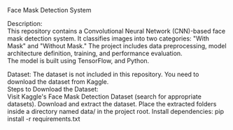 Face Mask Detection System
                                                                                                                                                                                                                                                                                
Description:                                                                                                                                                                                                         
This repository contains a Convolutional Neural Network (CNN)-based face mask detection system. It classifies images into two categories: "With Mask" and "Without Mask." The project includes data preprocessing, model architecture definition, training, and performance evaluation.                                                                                                                                                 
The model is built using TensorFlow, and Python.

Dataset: The dataset is not included in this repository. You need to download the dataset from Kaggle.                                                                                                                                                                                                                                                                                                                                                                                                                   
Steps to Download the Dataset:                                                                                                                                                                                         
Visit Kaggle's Face Mask Detection Dataset (search for appropriate datasets).
Download and extract the dataset.
Place the extracted folders inside a directory named data/ in the project root.
Install dependencies: pip install -r requirements.txt

